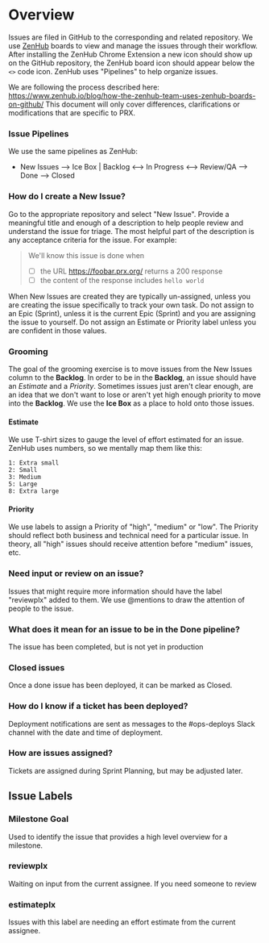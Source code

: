 # Overview
Issues are filed in GitHub to the corresponding and related repository. We use [ZenHub](https://www.zenhub.io/) boards to view and manage the issues through their workflow. After installing the ZenHub Chrome Extension a new icon should show up on the GitHub repository, the ZenHub board icon should appear below the `<>` code icon. ZenHub uses "Pipelines" to help organize issues.

We are following the process described here: https://www.zenhub.io/blog/how-the-zenhub-team-uses-zenhub-boards-on-github/ This document will only cover differences, clarifications or modifications that are specific to PRX.

### Issue Pipelines
We use the same pipelines as ZenHub:
* New Issues --> Ice Box | Backlog <--> In Progress <--> Review/QA --> Done --> Closed

### How do I create a New Issue?
Go to the appropriate repository and select "New Issue". Provide a meaningful title and enough of a description to help people review and understand the issue for triage. The most helpful part of the description is any acceptance criteria for the issue. For example:

> We'll know this issue is done when
>  * [ ] the URL https://foobar.prx.org/ returns a 200 response
>  * [ ] the content of the response includes `hello world`

When New Issues are created they are typically un-assigned, unless you are creating the issue specifically to track your own task. Do not assign to an Epic (Sprint), unless it is the current Epic (Sprint) and you are assigning the issue to yourself. Do not assign an Estimate or Priority label unless you are confident in those values.

### Grooming

The goal of the grooming exercise is to move issues from the New Issues column to the **Backlog**. In order to be in the **Backlog**, an issue should have an *Estimate* and a *Priority*. Sometimes issues just aren't clear enough, are an idea that we don't want to lose or aren't yet high enough priority to move into the **Backlog**. We use the **Ice Box** as a place to hold onto those issues.

#### Estimate
We use T-shirt sizes to gauge the level of effort estimated for an issue. ZenHub uses numbers, so we mentally map them like this:
```
1: Extra small
2: Small
3: Medium
5: Large
8: Extra large
```

#### Priority
We use labels to assign a Priority of "high", "medium" or "low". The Priority should reflect both business and technical need for a particular issue. In theory, all "high" issues should receive attention before "medium" issues, etc.

### Need input or review on an issue?
Issues that might require more information should have the label "reviewplx" added to them. We use @mentions to draw the attention of people to the issue. 

### What does it mean for an issue to be in the Done pipeline?
The issue has been completed, but is not yet in production

### Closed issues
Once a done issue has been deployed, it can be marked as Closed.

### How do I know if a ticket has been deployed?
Deployment notifications are sent as messages to the #ops-deploys Slack channel with the date and time of deployment. 

### How are issues assigned?
Tickets are assigned during Sprint Planning, but may be adjusted later.

## Issue Labels
### Milestone Goal
Used to identify the issue that provides a high level overview for a milestone.
### reviewplx
Waiting on input from the current assignee. If you need someone to review 
### estimateplx
Issues with this label are needing an effort estimate from the current assignee.
